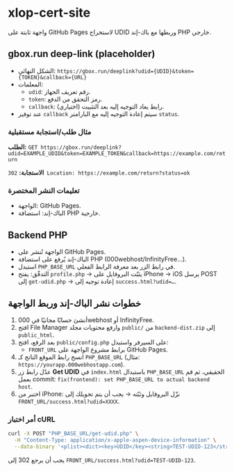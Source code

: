 # xlop-cert-site

واجهة ثابتة على GitHub Pages لاستخراج UDID وربطها مع باك-إند PHP خارجي.

## gbox.run deep-link (placeholder)

- الشكل النهائي: `https://gbox.run/deeplink?udid={UDID}&token={TOKEN}&callback={URL}`
- المعلمات:
  - `udid`: رقم تعريف الجهاز.
  - `token`: رمز التحقق من الدفع.
  - `callback`: (اختياري) رابط يعاد التوجيه إليه بعد التثبيت.
- عند توفير `callback` سيتم إعادة التوجيه إليه مع البارامتر `status`.

### مثال طلب/استجابة مستقبلية
**الطلب:**
`GET https://gbox.run/deeplink?udid=EXAMPLE_UDID&token=EXAMPLE_TOKEN&callback=https://example.com/return`

**الاستجابة:**
`302 Location: https://example.com/return?status=ok`

### تعليمات النشر المختصرة
- الواجهة: GitHub Pages.
- الباك-إند: استضافة PHP خارجية.

## Backend PHP
- الواجهة تُنشر على GitHub Pages.
- الباك-إند يُرفع على استضافة PHP (000webhost/InfinityFree…).
- استبدل `PHP_BASE_URL` في رابط الزر بعد معرفة الرابط الفعلي.
- التدفّق: يفتح `profile.php` → يثبّت البروفايل على iPhone → iOS يرسل POST إلى `get-udid.php` → إعادة توجيه إلى `success.html?udid=…`.

## خطوات نشر الباك-إند وربط الواجهة
1. أنشئ حسابًا مجانيًا في 000webhost أو InfinityFree.
2. افتح File Manager وارفع محتويات مجلد `public/` من `backend-dist.zip` إلى `public_html`.
3. بعد الرفع، افتح `public/config.php` على السيرفر واستبدل:
   - `FRONT_URL` برابط مشروع الواجهة على GitHub Pages.
4. انسخ رابط الموقع الناتج كـ `PHP_BASE_URL` (مثال: `https://yourapp.000webhostapp.com`).
5. عدّل رابط زر **Get UDID** في `index.html` باستبدال `PHP_BASE_URL` الحقيقي، ثم قم بعمل commit:
   `fix(frontend): set PHP_BASE_URL to actual backend host`.
6. اختبر من iPhone: نزّل البروفايل وثبّته → يجب أن يتم تحويلك إلى
   `FRONT_URL/success.html?udid=XXXX`.

### أمر اختبار cURL
```bash
curl -X POST "PHP_BASE_URL/get-udid.php" \
  -H "Content-Type: application/x-apple-aspen-device-information" \
  --data-binary '<plist><dict><key>UDID</key><string>TEST-UDID-123</string></dict></plist>' -i
```
يجب أن يرجع 302 إلى `FRONT_URL/success.html?udid=TEST-UDID-123`.
